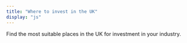 ```yaml
---
title: "Where to invest in the UK"
display: "js"
---
```


Find the most suitable places in the UK for investment in your industry.
